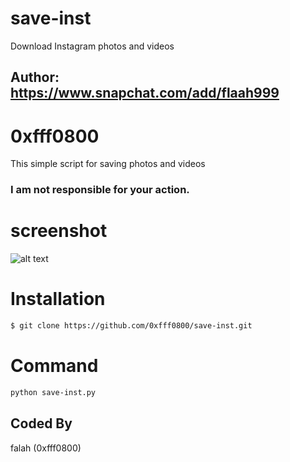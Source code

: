 # save-inst
Download Instagram photos and videos

## Author: https://www.snapchat.com/add/flaah999

# 0xfff0800
This simple script for saving photos and videos

### I am not responsible for your action.

# screenshot
![alt text](https://www13.0zz0.com/2020/04/12/18/817675352.png)
# Installation
```bash
$ git clone https://github.com/0xfff0800/save-inst.git
```
# Command
```bash
python save-inst.py 

```

## Coded By
falah (0xfff0800)


